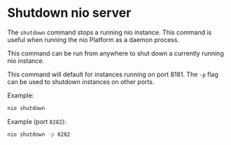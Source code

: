 # Shutdown nio server

The `shutdown` command stops a running nio instance. This command is useful when running the nio Platform as a daemon process.

This command can be run from anywhere to shut down a currently running nio instance.

This command will default for instances running on port 8181. The `-p` flag can be used to shutdown instances on other ports.


Example:
```bash
nio shutdown
```
Example (port `8282`):
```bash
nio shutdown -p 8282
```
